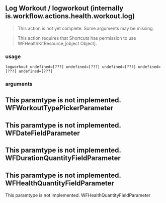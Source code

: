 
## Log Workout / logworkout (internally is.workflow.actions.health.workout.log)

> This action is not yet complete. Some arguments may be missing.


> This action requires that Shortcuts has permission to use WFHealthKitResource,[object Object].

### usage
`logworkout undefined=[???] undefined=[???] undefined=[???] undefined=[???] undefined=[???]`

### arguments
This paramtype is not implemented. WFWorkoutTypePickerParameter
---
This paramtype is not implemented. WFDateFieldParameter
---
This paramtype is not implemented. WFDurationQuantityFieldParameter
---
This paramtype is not implemented. WFHealthQuantityFieldParameter
---
This paramtype is not implemented. WFHealthQuantityFieldParameter
